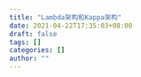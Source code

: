 ```yaml
---
title: "Lambda架构和Kappa架构"
date: 2021-04-22T17:35:03+08:00
draft: false
tags: []
categories: []
author: ""
---
```


